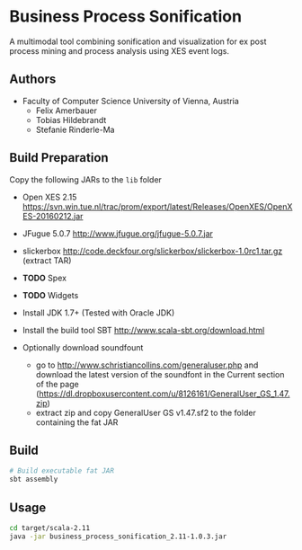 # Business Process Sonification
A multimodal tool combining sonification and visualization for ex post process mining and process analysis using XES event logs.
## Authors
* Faculty of Computer Science University of Vienna, Austria
  * Felix Amerbauer
  * Tobias Hildebrandt
  * Stefanie Rinderle-Ma

## Build Preparation
Copy the following JARs to the `lib` folder
* Open XES 2.15 https://svn.win.tue.nl/trac/prom/export/latest/Releases/OpenXES/OpenXES-20160212.jar
* JFugue 5.0.7 http://www.jfugue.org/jfugue-5.0.7.jar
* slickerbox http://code.deckfour.org/slickerbox/slickerbox-1.0rc1.tar.gz (extract TAR)
* **TODO** Spex
* **TODO** Widgets

* Install JDK 1.7+ (Tested with Oracle JDK)
* Install the build tool SBT http://www.scala-sbt.org/download.html
* Optionally download soundfount
  - go to http://www.schristiancollins.com/generaluser.php and download the latest version of the soundfont in the Current section of the page (https://dl.dropboxusercontent.com/u/8126161/GeneralUser_GS_1.47.zip)
  - extract zip and copy GeneralUser GS v1.47.sf2 to the folder containing the fat JAR

## Build
```bash
# Build executable fat JAR
sbt assembly
```
## Usage
```bash
cd target/scala-2.11
java -jar business_process_sonification_2.11-1.0.3.jar
```
